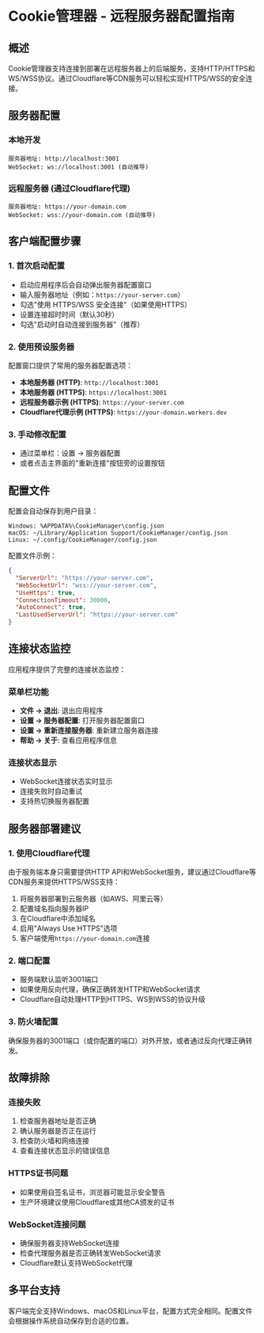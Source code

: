 # Cookie管理器 - 远程服务器配置指南

## 概述

Cookie管理器支持连接到部署在远程服务器上的后端服务，支持HTTP/HTTPS和WS/WSS协议。通过Cloudflare等CDN服务可以轻松实现HTTPS/WSS的安全连接。

## 服务器配置

### 本地开发
```
服务器地址: http://localhost:3001
WebSocket: ws://localhost:3001 (自动推导)
```

### 远程服务器 (通过Cloudflare代理)
```
服务器地址: https://your-domain.com
WebSocket: wss://your-domain.com (自动推导)
```

## 客户端配置步骤

### 1. 首次启动配置
- 启动应用程序后会自动弹出服务器配置窗口
- 输入服务器地址（例如：`https://your-server.com`）
- 勾选"使用 HTTPS/WSS 安全连接"（如果使用HTTPS）
- 设置连接超时时间（默认30秒）
- 勾选"启动时自动连接到服务器"（推荐）

### 2. 使用预设服务器
配置窗口提供了常用的服务器配置选项：
- **本地服务器 (HTTP)**: `http://localhost:3001`
- **本地服务器 (HTTPS)**: `https://localhost:3001`
- **远程服务器示例 (HTTPS)**: `https://your-server.com`
- **Cloudflare代理示例 (HTTPS)**: `https://your-domain.workers.dev`

### 3. 手动修改配置
- 通过菜单栏：设置 → 服务器配置
- 或者点击主界面的"重新连接"按钮旁的设置按钮

## 配置文件

配置会自动保存到用户目录：
```
Windows: %APPDATA%\CookieManager\config.json
macOS: ~/Library/Application Support/CookieManager/config.json
Linux: ~/.config/CookieManager/config.json
```

配置文件示例：
```json
{
  "ServerUrl": "https://your-server.com",
  "WebSocketUrl": "wss://your-server.com",
  "UseHttps": true,
  "ConnectionTimeout": 30000,
  "AutoConnect": true,
  "LastUsedServerUrl": "https://your-server.com"
}
```

## 连接状态监控

应用程序提供了完整的连接状态监控：

### 菜单栏功能
- **文件 → 退出**: 退出应用程序
- **设置 → 服务器配置**: 打开服务器配置窗口
- **设置 → 重新连接服务器**: 重新建立服务器连接
- **帮助 → 关于**: 查看应用程序信息

### 连接状态显示
- WebSocket连接状态实时显示
- 连接失败时自动重试
- 支持热切换服务器配置

## 服务器部署建议

### 1. 使用Cloudflare代理
由于服务端本身只需要提供HTTP API和WebSocket服务，建议通过Cloudflare等CDN服务来提供HTTPS/WSS支持：

1. 将服务器部署到云服务器（如AWS、阿里云等）
2. 配置域名指向服务器IP
3. 在Cloudflare中添加域名
4. 启用"Always Use HTTPS"选项
5. 客户端使用`https://your-domain.com`连接

### 2. 端口配置
- 服务端默认监听3001端口
- 如果使用反向代理，确保正确转发HTTP和WebSocket请求
- Cloudflare自动处理HTTP到HTTPS、WS到WSS的协议升级

### 3. 防火墙配置
确保服务器的3001端口（或你配置的端口）对外开放，或者通过反向代理正确转发。

## 故障排除

### 连接失败
1. 检查服务器地址是否正确
2. 确认服务器是否正在运行
3. 检查防火墙和网络连接
4. 查看连接状态显示的错误信息

### HTTPS证书问题
- 如果使用自签名证书，浏览器可能显示安全警告
- 生产环境建议使用Cloudflare或其他CA颁发的证书

### WebSocket连接问题
- 确保服务器支持WebSocket连接
- 检查代理服务器是否正确转发WebSocket请求
- Cloudflare默认支持WebSocket代理

## 多平台支持

客户端完全支持Windows、macOS和Linux平台，配置方式完全相同。配置文件会根据操作系统自动保存到合适的位置。
